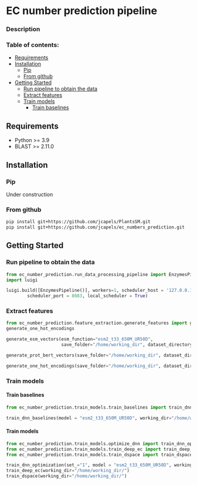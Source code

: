 # EC number prediction pipeline

### Description


### Table of contents:

- [Requirements](#requirements)
- [Installation](#installation)
    - [Pip](#pip)
    - [From github](#From-github)
- [Getting Started](#getting-started)
    - [Run pipeline to obtain the data](#Run-pipeline-to-obtain-the-data)
    - [Extract features](#extract-features)
    - [Train models](#Train-models)
      - [Train baselines](#Train-baselines)

## Requirements
- Python >= 3.9
- BLAST >= 2.11.0

## Installation

### Pip

Under construction

### From github

```bash
pip install git+https://github.com/jcapels/PlantsSM.git
pip install git+https://github.com/jcapels/ec_numbers_prediction.git
```

## Getting Started

### Run pipeline to obtain the data

```python
from ec_number_prediction.run_data_processing_pipeline import EnzymesPipeline
import luigi

luigi.build([EnzymesPipeline()], workers=1, scheduler_host = '127.0.0.1',
        scheduler_port = 8083, local_scheduler = True)
```

### Extract features

```python
from ec_number_prediction.feature_extraction.generate_features import generate_esm_vectors, generate_prot_bert_vectors, \
generate_one_hot_encodings

generate_esm_vectors(esm_function="esm2_t33_650M_UR50D", 
                     save_folder="/home/working_dir", dataset_directory="/home/working_dir/data")

generate_prot_bert_vectors(save_folder="/home/working_dir", dataset_directory="/home/working_dir/data")

generate_one_hot_encodings(save_folder="/home/working_dir", dataset_directory="/home/working_dir/data")
```

### Train models

#### Train baselines

```python
from ec_number_prediction.train_models.train_baselines import train_dnn_baselines

train_dnn_baselines(model = "esm2_t33_650M_UR50D", working_dir="/home/working_dir/")
```

#### Train models

```python
from ec_number_prediction.train_models.optimize_dnn import train_dnn_optimization
from ec_number_prediction.train_models.train_deep_ec import train_deep_ec
from ec_number_prediction.train_models.train_dspace import train_dspace 

train_dnn_optimization(set_="1", model = "esm2_t33_650M_UR50D", working_dir="/home/working_dir/")
train_deep_ec(working_dir="/home/working_dir/")
train_dspace(working_dir="/home/working_dir/")
```






